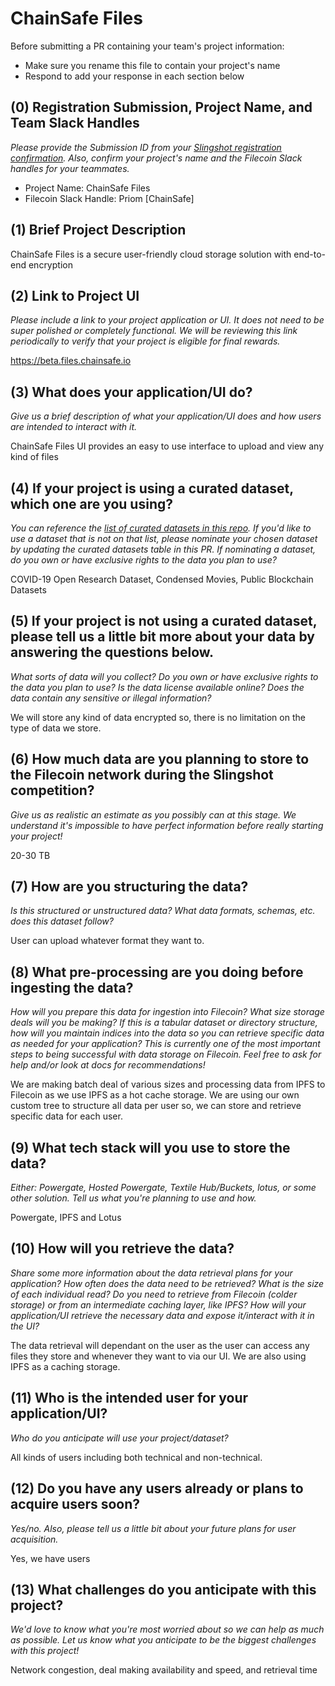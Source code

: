 # ChainSafe Files

Before submitting a PR containing your team's project information:
- Make sure you rename this file to contain your project's name
- Respond to add your response in each section below

## (0) Registration Submission, Project Name, and Team Slack Handles

*Please provide the Submission ID from your [Slingshot registration confirmation](https://slingshot.filecoin.io/register-now).  Also, confirm your project's name and the Filecoin Slack handles for your teammates.*

- Project Name: ChainSafe Files
- Filecoin Slack Handle: Priom [ChainSafe]

## (1) Brief Project Description

ChainSafe Files is a secure user-friendly cloud storage solution with end-to-end encryption

## (2) Link to Project UI

*Please include a link to your project application or UI. It does not need to be super polished or completely functional. We will be reviewing this link periodically to verify that your project is eligible for final rewards.*

https://beta.files.chainsafe.io

## (3) What does your application/UI do?

*Give us a brief description of what your application/UI does and how users are intended to interact with it.*

ChainSafe Files UI provides an easy to use interface to upload and view any kind of files

## (4) If your project is using a curated dataset, which one are you using?

*You can reference the [list of curated datasets in this repo](https://github.com/filecoin-project/slingshot/blob/master/datasets.md). If you'd like to use a dataset that is not on that list, please nominate your chosen dataset by updating the curated datasets table in this PR. If nominating a dataset, do you own or have exclusive rights to the data you plan to use?*

COVID-19 Open Research Dataset, Condensed Movies, Public Blockchain Datasets

## (5) If your project is not using a curated dataset, please tell us a little bit more about your data by answering the questions below.

*What sorts of data will you collect? Do you own or have exclusive rights to the data you plan to use? Is the data license available online? Does the data contain any sensitive or illegal information?*

We will store any kind of data encrypted so, there is no limitation on the type of data we store.

## (6) How much data are you planning to store to the Filecoin network during the Slingshot competition?

*Give us as realistic an estimate as you possibly can at this stage. We understand it's impossible to have perfect information before really starting your project!*

20-30 TB

## (7) How are you structuring the data?

*Is this structured or unstructured data? What data formats, schemas, etc. does this dataset follow?*

User can upload whatever format they want to.

## (8) What pre-processing are you doing before ingesting the data?

*How will you prepare this data for ingestion into Filecoin? What size storage deals will you be making? If this is a tabular dataset or directory structure, how will you maintain indices into the data so you can retrieve specific data as needed for your application? This is currently one of the most important steps to being successful with data storage on Filecoin. Feel free to ask for help and/or look at docs for recommendations!*

We are making batch deal of various sizes and processing data from IPFS to Filecoin as we use IPFS as a hot cache storage. We are using our own custom tree to structure all data per user so, we can store and retrieve specific data for each user.

## (9)  What tech stack will you use to store the data?

*Either: Powergate, Hosted Powergate, Textile Hub/Buckets, lotus, or some other solution. Tell us what you're planning to use and how.*

Powergate, IPFS and Lotus

## (10) How will you retrieve the data?

*Share some more information about the data retrieval plans for your application? How often does the data need to be retrieved? What is the size of each individual read? Do you need to retrieve from Filecoin (colder storage) or from an intermediate caching layer, like IPFS? How will your application/UI retrieve the necessary data and expose it/interact with it in the UI?*

The data retrieval will dependant on the user as the user can access any files they store and whenever they want to via our UI. We are also using IPFS as a caching storage.

## (11) Who is the intended user for your application/UI?

*Who do you anticipate will use your project/dataset?*

All kinds of users including both technical and non-technical.

## (12) Do you have any users already or plans to acquire users soon?

*Yes/no. Also, please tell us a little bit about your future plans for user acquisition.*

Yes, we have users

## (13) What challenges do you anticipate with this project?

*We'd love to know what you're most worried about so we can help as much as possible. Let us know what you anticipate to be the biggest challenges with this project!*

Network congestion, deal making availability and speed, and retrieval time